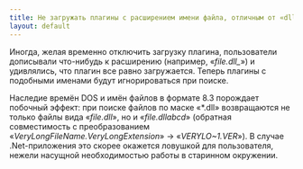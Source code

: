 ```yaml
---
title: Не загружать плагины с расширением имени файла, отличным от «dll»
layout: default
---
```

Иногда, желая временно отключить загрузку плагина, пользователи дописывали что-нибудь к расширению (например, «*file.dll_*») и удивлялись, что плагин все равно загружается. Теперь плагины с подобными именами будут игнорироваться при поиске.

Наследие времён DOS и имён файлов в формате 8.3 порождает побочный эффект: при поиске файлов по маске «\*.dll» возвращаются не только файлы вида «*file.dll*», но и «*file.dllabcd*» (обратная совместимость с преобразованием «*VeryLongFileName.VeryLongExtension*» → «*VERYLO~1.VER*»). В случае .Net-приложения это скорее окажется ловушкой для пользователя, нежели насущной необходимостью работы в старинном окружении.